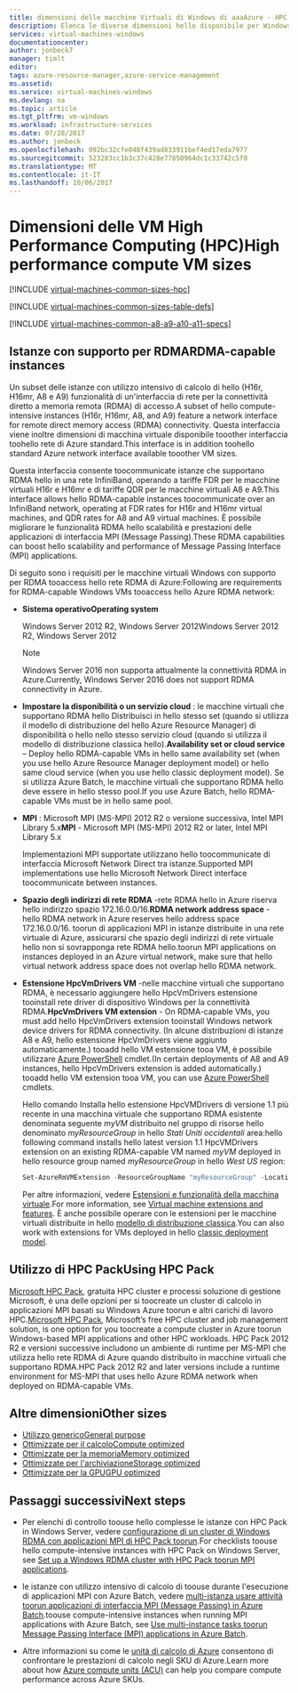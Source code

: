```yaml
---
title: dimensioni delle macchine Virtuali di Windows di aaaAzure - HPC | Documenti Microsoft
description: Elenca le diverse dimensioni hello disponibile per Windows elaborazione a elevate prestazioni macchine virtuali in Azure.
services: virtual-machines-windows
documentationcenter: 
author: jonbeck7
manager: timlt
editor: 
tags: azure-resource-manager,azure-service-management
ms.assetid: 
ms.service: virtual-machines-windows
ms.devlang: na
ms.topic: article
ms.tgt_pltfrm: vm-windows
ms.workload: infrastructure-services
ms.date: 07/28/2017
ms.author: jonbeck
ms.openlocfilehash: 092bc32cfe048f439ad833911bef4ed17eda7977
ms.sourcegitcommit: 523283cc1b3c37c428e77850964dc1c33742c5f0
ms.translationtype: MT
ms.contentlocale: it-IT
ms.lasthandoff: 10/06/2017
---
```

# <a name="high-performance-compute-vm-sizes"></a><span data-ttu-id="513b1-103">Dimensioni delle VM High Performance Computing (HPC)</span><span class="sxs-lookup"><span data-stu-id="513b1-103">High performance compute VM sizes</span></span>

[!INCLUDE [virtual-machines-common-sizes-hpc](../../../includes/virtual-machines-common-sizes-hpc.md)]

[!INCLUDE [virtual-machines-common-sizes-table-defs](../../../includes/virtual-machines-common-sizes-table-defs.md)]

[!INCLUDE [virtual-machines-common-a8-a9-a10-a11-specs](../../../includes/virtual-machines-common-a8-a9-a10-a11-specs.md)]

## <a name="rdma-capable-instances"></a><span data-ttu-id="513b1-104">Istanze con supporto per RDMA</span><span class="sxs-lookup"><span data-stu-id="513b1-104">RDMA-capable instances</span></span>
<span data-ttu-id="513b1-105">Un subset delle istanze con utilizzo intensivo di calcolo di hello (H16r, H16mr, A8 e A9) funzionalità di un'interfaccia di rete per la connettività diretto a memoria remota (RDMA) di accesso.</span><span class="sxs-lookup"><span data-stu-id="513b1-105">A subset of hello compute-intensive instances (H16r, H16mr, A8, and A9) feature a network interface for remote direct memory access (RDMA) connectivity.</span></span> <span data-ttu-id="513b1-106">Questa interfaccia viene inoltre dimensioni di macchina virtuale disponibile tooother interfaccia toohello rete di Azure standard.</span><span class="sxs-lookup"><span data-stu-id="513b1-106">This interface is in addition toohello standard Azure network interface available tooother VM sizes.</span></span> 
  
<span data-ttu-id="513b1-107">Questa interfaccia consente toocommunicate istanze che supportano RDMA hello in una rete InfiniBand, operando a tariffe FDR per le macchine virtuali H16r e H16mr e di tariffe QDR per le macchine virtuali A8 e A9.</span><span class="sxs-lookup"><span data-stu-id="513b1-107">This interface allows hello RDMA-capable instances toocommunicate over an InfiniBand network, operating at FDR rates for H16r and H16mr virtual machines, and QDR rates for A8 and A9 virtual machines.</span></span> <span data-ttu-id="513b1-108">È possibile migliorare le funzionalità RDMA hello scalabilità e prestazioni delle applicazioni di interfaccia MPI (Message Passing).</span><span class="sxs-lookup"><span data-stu-id="513b1-108">These RDMA capabilities can boost hello scalability and performance of Message Passing Interface (MPI) applications.</span></span>

<span data-ttu-id="513b1-109">Di seguito sono i requisiti per le macchine virtuali Windows con supporto per RDMA tooaccess hello rete RDMA di Azure:</span><span class="sxs-lookup"><span data-stu-id="513b1-109">Following are requirements for RDMA-capable Windows VMs tooaccess hello Azure RDMA network:</span></span> 

* <span data-ttu-id="513b1-110">**Sistema operativo**</span><span class="sxs-lookup"><span data-stu-id="513b1-110">**Operating system**</span></span>
  
  <span data-ttu-id="513b1-111">Windows Server 2012 R2, Windows Server 2012</span><span class="sxs-lookup"><span data-stu-id="513b1-111">Windows Server 2012 R2, Windows Server 2012</span></span>
  
  > [!NOTE]
  > <span data-ttu-id="513b1-112">Windows Server 2016 non supporta attualmente la connettività RDMA in Azure.</span><span class="sxs-lookup"><span data-stu-id="513b1-112">Currently, Windows Server 2016 does not support RDMA connectivity in Azure.</span></span>
  >

* <span data-ttu-id="513b1-113">**Impostare la disponibilità o un servizio cloud** : le macchine virtuali che supportano RDMA hello Distribuisci in hello stesso set (quando si utilizza il modello di distribuzione del hello Azure Resource Manager) di disponibilità o hello nello stesso servizio cloud (quando si utilizza il modello di distribuzione classica hello).</span><span class="sxs-lookup"><span data-stu-id="513b1-113">**Availability set or cloud service** – Deploy hello RDMA-capable VMs in hello same availability set (when you use hello Azure Resource Manager deployment model) or hello same cloud service (when you use hello classic deployment model).</span></span> <span data-ttu-id="513b1-114">Se si utilizza Azure Batch, le macchine virtuali che supportano RDMA hello deve essere in hello stesso pool.</span><span class="sxs-lookup"><span data-stu-id="513b1-114">If you use Azure Batch, hello RDMA-capable VMs must be in hello same pool.</span></span>

* <span data-ttu-id="513b1-115">**MPI** : Microsoft MPI (MS-MPI) 2012 R2 o versione successiva, Intel MPI Library 5.x</span><span class="sxs-lookup"><span data-stu-id="513b1-115">**MPI** - Microsoft MPI (MS-MPI) 2012 R2 or later, Intel MPI Library 5.x</span></span>

  <span data-ttu-id="513b1-116">Implementazioni MPI supportate utilizzano hello toocommunicate di interfaccia Microsoft Network Direct tra istanze.</span><span class="sxs-lookup"><span data-stu-id="513b1-116">Supported MPI implementations use hello Microsoft Network Direct interface toocommunicate between instances.</span></span> 

* <span data-ttu-id="513b1-117">**Spazio degli indirizzi di rete RDMA** -rete RDMA hello in Azure riserva hello indirizzo spazio 172.16.0.0/16.</span><span class="sxs-lookup"><span data-stu-id="513b1-117">**RDMA network address space** - hello RDMA network in Azure reserves hello address space 172.16.0.0/16.</span></span> <span data-ttu-id="513b1-118">toorun di applicazioni MPI in istanze distribuite in una rete virtuale di Azure, assicurarsi che spazio degli indirizzi di rete virtuale hello non si sovrapponga rete RDMA hello.</span><span class="sxs-lookup"><span data-stu-id="513b1-118">toorun MPI applications on instances deployed in an Azure virtual network, make sure that hello virtual network address space does not overlap hello RDMA network.</span></span>

* <span data-ttu-id="513b1-119">**Estensione HpcVmDrivers VM** -nelle macchine virtuali che supportano RDMA, è necessario aggiungere hello HpcVmDrivers estensione tooinstall rete driver di dispositivo Windows per la connettività RDMA.</span><span class="sxs-lookup"><span data-stu-id="513b1-119">**HpcVmDrivers VM extension** - On RDMA-capable VMs, you must add hello HpcVmDrivers extension tooinstall Windows network device drivers for RDMA connectivity.</span></span> <span data-ttu-id="513b1-120">(In alcune distribuzioni di istanze A8 e A9, hello estensione HpcVmDrivers viene aggiunto automaticamente.) tooadd hello VM estensione tooa VM, è possibile utilizzare [Azure PowerShell](/powershell/azure/overview) cmdlet.</span><span class="sxs-lookup"><span data-stu-id="513b1-120">(In certain deployments of A8 and A9 instances, hello HpcVmDrivers extension is added automatically.) tooadd hello VM extension tooa VM, you can use [Azure PowerShell](/powershell/azure/overview) cmdlets.</span></span> 

  
  <span data-ttu-id="513b1-121">Hello comando Installa hello estensione HpcVMDrivers di versione 1.1 più recente in una macchina virtuale che supportano RDMA esistente denominata seguente *myVM* distribuito nel gruppo di risorse hello denominato *myResourceGroup* in hello  *Stati Uniti occidentali* area:</span><span class="sxs-lookup"><span data-stu-id="513b1-121">hello following command installs hello latest version 1.1 HpcVMDrivers extension on an existing RDMA-capable VM named *myVM* deployed in hello resource group named *myResourceGroup* in hello *West US* region:</span></span>

  ```PowerShell
  Set-AzureRmVMExtension -ResourceGroupName "myResourceGroup" -Location "westus" -VMName "myVM" -ExtensionName "HpcVmDrivers" -Publisher "Microsoft.HpcCompute" -Type "HpcVmDrivers" -TypeHandlerVersion "1.1"
  ```
  
  <span data-ttu-id="513b1-122">Per altre informazioni, vedere [Estensioni e funzionalità della macchina virtuale](extensions-features.md?toc=%2fazure%2fvirtual-machines%2fwindows%2ftoc.json).</span><span class="sxs-lookup"><span data-stu-id="513b1-122">For more information, see [Virtual machine extensions and features](extensions-features.md?toc=%2fazure%2fvirtual-machines%2fwindows%2ftoc.json).</span></span> <span data-ttu-id="513b1-123">È anche possibile operare con le estensioni per le macchine virtuali distribuite in hello [modello di distribuzione classica](classic/manage-extensions.md).</span><span class="sxs-lookup"><span data-stu-id="513b1-123">You can also work with extensions for VMs deployed in hello [classic deployment model](classic/manage-extensions.md).</span></span>


## <a name="using-hpc-pack"></a><span data-ttu-id="513b1-124">Utilizzo di HPC Pack</span><span class="sxs-lookup"><span data-stu-id="513b1-124">Using HPC Pack</span></span>

<span data-ttu-id="513b1-125">[Microsoft HPC Pack](https://technet.microsoft.com/library/jj899572.aspx), gratuita HPC cluster e processi soluzione di gestione Microsoft, è una delle opzioni per si toocreate un cluster di calcolo in applicazioni MPI basati su Windows Azure toorun e altri carichi di lavoro HPC.</span><span class="sxs-lookup"><span data-stu-id="513b1-125">[Microsoft HPC Pack](https://technet.microsoft.com/library/jj899572.aspx), Microsoft’s free HPC cluster and job management solution, is one option for you toocreate a compute cluster in Azure toorun Windows-based MPI applications and other HPC workloads.</span></span> <span data-ttu-id="513b1-126">HPC Pack 2012 R2 e versioni successive includono un ambiente di runtime per MS-MPI che utilizza hello rete RDMA di Azure quando distribuito in macchine virtuali che supportano RDMA.</span><span class="sxs-lookup"><span data-stu-id="513b1-126">HPC Pack 2012 R2 and later versions include a runtime environment for MS-MPI that uses hello Azure RDMA network when deployed on RDMA-capable VMs.</span></span>




## <a name="other-sizes"></a><span data-ttu-id="513b1-127">Altre dimensioni</span><span class="sxs-lookup"><span data-stu-id="513b1-127">Other sizes</span></span>
- [<span data-ttu-id="513b1-128">Utilizzo generico</span><span class="sxs-lookup"><span data-stu-id="513b1-128">General purpose</span></span>](sizes-general.md)
- [<span data-ttu-id="513b1-129">Ottimizzate per il calcolo</span><span class="sxs-lookup"><span data-stu-id="513b1-129">Compute optimized</span></span>](sizes-compute.md)
- [<span data-ttu-id="513b1-130">Ottimizzate per la memoria</span><span class="sxs-lookup"><span data-stu-id="513b1-130">Memory optimized</span></span>](../virtual-machines-windows-sizes-memory.md)
- [<span data-ttu-id="513b1-131">Ottimizzate per l'archiviazione</span><span class="sxs-lookup"><span data-stu-id="513b1-131">Storage optimized</span></span>](../virtual-machines-windows-sizes-storage.md)
- [<span data-ttu-id="513b1-132">Ottimizzate per la GPU</span><span class="sxs-lookup"><span data-stu-id="513b1-132">GPU optimized</span></span>](sizes-gpu.md)

## <a name="next-steps"></a><span data-ttu-id="513b1-133">Passaggi successivi</span><span class="sxs-lookup"><span data-stu-id="513b1-133">Next steps</span></span>

- <span data-ttu-id="513b1-134">Per elenchi di controllo toouse hello complesse le istanze con HPC Pack in Windows Server, vedere [configurazione di un cluster di Windows RDMA con applicazioni MPI di HPC Pack toorun](classic/hpcpack-rdma-cluster.md?toc=%2fazure%2fvirtual-machines%2fwindows%2fclassic%2ftoc.json).</span><span class="sxs-lookup"><span data-stu-id="513b1-134">For checklists toouse hello compute-intensive instances with HPC Pack on Windows Server, see [Set up a Windows RDMA cluster with HPC Pack toorun MPI applications](classic/hpcpack-rdma-cluster.md?toc=%2fazure%2fvirtual-machines%2fwindows%2fclassic%2ftoc.json).</span></span>

- <span data-ttu-id="513b1-135">le istanze con utilizzo intensivo di calcolo di toouse durante l'esecuzione di applicazioni MPI con Azure Batch, vedere [multi-istanza usare attività toorun applicazioni di interfaccia MPI (Message Passing) in Azure Batch](../../batch/batch-mpi.md).</span><span class="sxs-lookup"><span data-stu-id="513b1-135">toouse compute-intensive instances when running MPI applications with Azure Batch, see [Use multi-instance tasks toorun Message Passing Interface (MPI) applications in Azure Batch](../../batch/batch-mpi.md).</span></span>

- <span data-ttu-id="513b1-136">Altre informazioni su come le [unità di calcolo di Azure](acu.md) consentono di confrontare le prestazioni di calcolo negli SKU di Azure.</span><span class="sxs-lookup"><span data-stu-id="513b1-136">Learn more about how [Azure compute units (ACU)](acu.md) can help you compare compute performance across Azure SKUs.</span></span>




